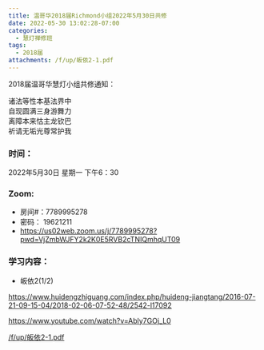 ```yaml
---
title: 温哥华2018届Richmond小组2022年5月30日共修
date: 2022-05-30 13:02:28-07:00
categories:
  - 慧灯禅修班
tags:
  - 2018届
attachments: /f/up/皈依2-1.pdf
---
```

2018届温哥华慧灯小组共修通知：

诸法等性本基法界中\
自现圆满三身游舞力\
离障本来怙主龙钦巴\
祈请无垢光尊常护我  

### 时间：

2022年5月30日 星期一 下午6：30

### Zoom:

* 房间#：7789995278 
* 密码： 19621211
* <https://us02web.zoom.us/j/7789995278?pwd=VjZmbWJFY2k2K0E5RVB2cTNIQmhqUT09>

### 学习内容：

* 皈依2(1/2)

<https://www.huidengzhiguang.com/index.php/huideng-jiangtang/2016-07-21-09-15-04/2018-02-06-07-52-48/2542-l17092>

<https://www.youtube.com/watch?v=Ably7GOj_L0>

[/f/up/皈依2-1.pdf](http://huidengchanxiu.net/hdv/f/up/皈依2-1.pdf)

